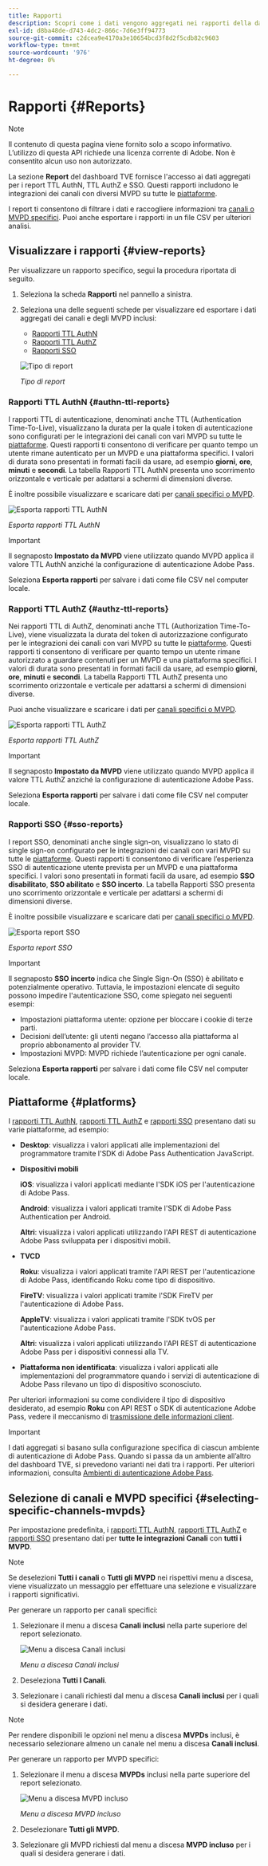 ```yaml
---
title: Rapporti
description: Scopri come i dati vengono aggregati nei rapporti della dashboard TVE.
exl-id: d8ba48de-d743-4dc2-866c-7d6e3ff94773
source-git-commit: c2dcea9e4170a3e10654bcd3f8d2f5cdb82c9603
workflow-type: tm+mt
source-wordcount: '976'
ht-degree: 0%

---
```


# Rapporti {#Reports}

>[!NOTE]
>
>Il contenuto di questa pagina viene fornito solo a scopo informativo. L’utilizzo di questa API richiede una licenza corrente di Adobe. Non è consentito alcun uso non autorizzato.

La sezione **Report** del dashboard TVE fornisce l&#39;accesso ai dati aggregati per i report TTL AuthN, TTL AuthZ e SSO. Questi rapporti includono le integrazioni dei canali con diversi MVPD su tutte le [piattaforme](#platforms).

I report ti consentono di filtrare i dati e raccogliere informazioni tra [canali o MVPD specifici](#selecting-specific-channels-mvpds). Puoi anche esportare i rapporti in un file CSV per ulteriori analisi.

## Visualizzare i rapporti {#view-reports}

Per visualizzare un rapporto specifico, segui la procedura riportata di seguito.

1. Seleziona la scheda **Rapporti** nel pannello a sinistra.
1. Seleziona una delle seguenti schede per visualizzare ed esportare i dati aggregati dei canali e degli MVPD inclusi:
   * [Rapporti TTL AuthN](#authn-ttl-reports)
   * [Rapporti TTL AuthZ](#authz-ttl-reports)
   * [Rapporti SSO](#sso-reports)

   ![Tipo di report](assets/type-of-reports.png)

   *Tipo di report*

### Rapporti TTL AuthN {#authn-ttl-reports}

I rapporti TTL di autenticazione, denominati anche TTL (Authentication Time-To-Live), visualizzano la durata per la quale i token di autenticazione sono configurati per le integrazioni dei canali con vari MVPD su tutte le [piattaforme](#platforms). Questi rapporti ti consentono di verificare per quanto tempo un utente rimane autenticato per un MVPD e una piattaforma specifici. I valori di durata sono presentati in formati facili da usare, ad esempio **giorni**, **ore**, **minuti** e **secondi**. La tabella Rapporti TTL AuthN presenta uno scorrimento orizzontale e verticale per adattarsi a schermi di dimensioni diverse.

È inoltre possibile visualizzare e scaricare dati per [canali specifici o MVPD](#selecting-specific-channels-mvpds).

![Esporta rapporti TTL AuthN](assets/authn-ttl-reports.png)

*Esporta rapporti TTL AuthN*

>[!IMPORTANT]
>
> Il segnaposto **Impostato da MVPD** viene utilizzato quando MVPD applica il valore TTL AuthN anziché la configurazione di autenticazione Adobe Pass.

Seleziona **Esporta rapporti** per salvare i dati come file CSV nel computer locale.

### Rapporti TTL AuthZ {#authz-ttl-reports}

Nei rapporti TTL di AuthZ, denominati anche TTL (Authorization Time-To-Live), viene visualizzata la durata del token di autorizzazione configurato per le integrazioni dei canali con vari MVPD su tutte le [piattaforme](#platforms). Questi rapporti ti consentono di verificare per quanto tempo un utente rimane autorizzato a guardare contenuti per un MVPD e una piattaforma specifici. I valori di durata sono presentati in formati facili da usare, ad esempio **giorni**, **ore**, **minuti** e **secondi**. La tabella Rapporti TTL AuthZ presenta uno scorrimento orizzontale e verticale per adattarsi a schermi di dimensioni diverse.

Puoi anche visualizzare e scaricare i dati per [canali specifici o MVPD](#selecting-specific-channels-mvpds).

![Esporta rapporti TTL AuthZ](assets/authz-ttl-reports.png)

*Esporta rapporti TTL AuthZ*

>[!IMPORTANT]
>
> Il segnaposto **Impostato da MVPD** viene utilizzato quando MVPD applica il valore TTL AuthZ anziché la configurazione di autenticazione Adobe Pass.

Seleziona **Esporta rapporti** per salvare i dati come file CSV nel computer locale.

### Rapporti SSO {#sso-reports}

I report SSO, denominati anche single sign-on, visualizzano lo stato di single sign-on configurato per le integrazioni dei canali con vari MVPD su tutte le [piattaforme](#platforms). Questi rapporti ti consentono di verificare l’esperienza SSO di autenticazione utente prevista per un MVPD e una piattaforma specifici. I valori sono presentati in formati facili da usare, ad esempio **SSO disabilitato**, **SSO abilitato** e **SSO incerto**. La tabella Rapporti SSO presenta uno scorrimento orizzontale e verticale per adattarsi a schermi di dimensioni diverse.

È inoltre possibile visualizzare e scaricare dati per [canali specifici o MVPD](#selecting-specific-channels-mvpds).

![Esporta report SSO](assets/sso-reports.png)

*Esporta report SSO*

>[!IMPORTANT]
>
> Il segnaposto **SSO incerto** indica che Single Sign-On (SSO) è abilitato e potenzialmente operativo. Tuttavia, le impostazioni elencate di seguito possono impedire l&#39;autenticazione SSO, come spiegato nei seguenti esempi:
>
> * Impostazioni piattaforma utente: opzione per bloccare i cookie di terze parti.
> * Decisioni dell’utente: gli utenti negano l’accesso alla piattaforma al proprio abbonamento al provider TV.
> * Impostazioni MVPD: MVPD richiede l’autenticazione per ogni canale.

Seleziona **Esporta rapporti** per salvare i dati come file CSV nel computer locale.

## Piattaforme {#platforms}

I [rapporti TTL AuthN](#authn-ttl-reports), [rapporti TTL AuthZ](#authz-ttl-reports) e [rapporti SSO](#sso-reports) presentano dati su varie piattaforme, ad esempio:

* **Desktop**: visualizza i valori applicati alle implementazioni del programmatore tramite l&#39;SDK di Adobe Pass Authentication JavaScript.

* **Dispositivi mobili**

  **iOS**: visualizza i valori applicati mediante l&#39;SDK iOS per l&#39;autenticazione di Adobe Pass.

  **Android**: visualizza i valori applicati tramite l&#39;SDK di Adobe Pass Authentication per Android.

  **Altri**: visualizza i valori applicati utilizzando l&#39;API REST di autenticazione Adobe Pass sviluppata per i dispositivi mobili.

* **TVCD**

  **Roku**: visualizza i valori applicati tramite l&#39;API REST per l&#39;autenticazione di Adobe Pass, identificando Roku come tipo di dispositivo.

  **FireTV**: visualizza i valori applicati tramite l&#39;SDK FireTV per l&#39;autenticazione di Adobe Pass.

  **AppleTV**: visualizza i valori applicati tramite l&#39;SDK tvOS per l&#39;autenticazione Adobe Pass.

  **Altri**: visualizza i valori applicati utilizzando l&#39;API REST di autenticazione Adobe Pass per i dispositivi connessi alla TV.

* **Piattaforma non identificata**: visualizza i valori applicati alle implementazioni del programmatore quando i servizi di autenticazione di Adobe Pass rilevano un tipo di dispositivo sconosciuto.

Per ulteriori informazioni su come condividere il tipo di dispositivo desiderato, ad esempio **Roku** con API REST o SDK di autenticazione Adobe Pass, vedere il meccanismo di [trasmissione delle informazioni client](/help/authentication/passing-client-information-device-connection-and-application.md).

>[!IMPORTANT]
>
> I dati aggregati si basano sulla configurazione specifica di ciascun ambiente di autenticazione di Adobe Pass. Quando si passa da un ambiente all’altro del dashboard TVE, si prevedono varianti nei dati tra i rapporti. Per ulteriori informazioni, consulta [Ambienti di autenticazione Adobe Pass](/help/authentication/tve-dashboard-environments.md).

## Selezione di canali e MVPD specifici {#selecting-specific-channels-mvpds}

Per impostazione predefinita, i [rapporti TTL AuthN](#authn-ttl-reports), [rapporti TTL AuthZ](#authz-ttl-reports) e [rapporti SSO](#sso-reports) presentano dati per **tutte le integrazioni Canali** con **tutti i MVPD**.

>[!NOTE]
>
> Se deselezioni **Tutti i canali** o **Tutti gli MVPD** nei rispettivi menu a discesa, viene visualizzato un messaggio per effettuare una selezione e visualizzare i rapporti significativi.

Per generare un rapporto per canali specifici:

1. Selezionare il menu a discesa **Canali inclusi** nella parte superiore del report selezionato.

   ![Menu a discesa Canali inclusi](assets/include-channels.png)

   *Menu a discesa Canali inclusi*

1. Deseleziona **Tutti I Canali**.
1. Selezionare i canali richiesti dal menu a discesa **Canali inclusi** per i quali si desidera generare i dati.

>[!NOTE]
>
> Per rendere disponibili le opzioni nel menu a discesa **MVPDs** inclusi, è necessario selezionare almeno un canale nel menu a discesa **Canali inclusi**.

Per generare un rapporto per MVPD specifici:

1. Selezionare il menu a discesa **MVPDs** inclusi nella parte superiore del report selezionato.

   ![Menu a discesa MVPD incluso](assets/include-mvpds.png)

   *Menu a discesa MVPD incluso*

1. Deselezionare **Tutti gli MVPD**.
1. Selezionare gli MVPD richiesti dal menu a discesa **MVPD incluso** per i quali si desidera generare i dati.
